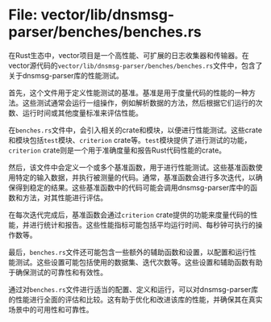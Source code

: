 # File: vector/lib/dnsmsg-parser/benches/benches.rs

在Rust生态中，vector项目是一个高性能、可扩展的日志收集器和传输器。在vector源代码的`vector/lib/dnsmsg-parser/benches/benches.rs`文件中，包含了关于dnsmsg-parser库的性能测试。

首先，这个文件用于定义性能测试的基准。基准是用于度量代码的性能的一种方法。这些测试通常会运行一组操作，例如解析数据的方法，然后根据它们运行的次数、运行时间或其他度量标准来评估性能。

在`benches.rs`文件中，会引入相关的crate和模块，以便进行性能测试。这些crate和模块包括`test`模块、`criterion` crate等。`test`模块提供了进行测试的功能，`criterion` crate则是一个用于准确度量和报告Rust代码性能的crate。

然后，该文件中会定义一个或多个基准函数，用于进行性能测试。这些基准函数使用特定的输入数据，并执行被测量的代码。通常，基准函数会进行多次迭代，以确保得到稳定的结果。这些基准函数中的代码可能会调用dnsmsg-parser库中的函数和方法，对其性能进行评估。

在每次迭代完成后，基准函数会通过`criterion` crate提供的功能来度量代码的性能，并进行统计和报告。这些性能指标可能包括平均运行时间、每秒钟可执行的操作数等。

最后，`benches.rs`文件还可能包含一些额外的辅助函数和设置，以配置和运行性能测试。这些设置可能包括使用的数据集、迭代次数等。这些设置和辅助函数有助于确保测试的可靠性和有效性。

通过对`benches.rs`文件进行适当的配置、定义和运行，可以对dnsmsg-parser库的性能进行全面的评估和比较。这有助于优化和改进该库的性能，并确保其在真实场景中的可用性和可靠性。

